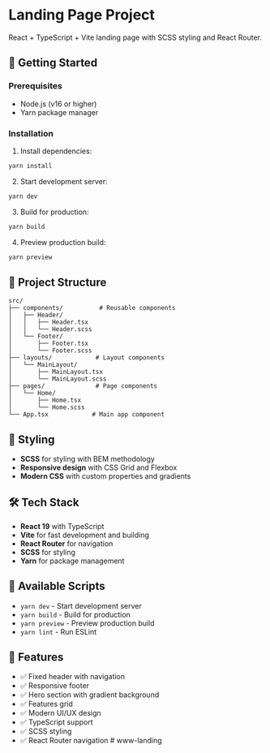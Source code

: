 # Landing Page Project

React + TypeScript + Vite landing page with SCSS styling and React Router.

## 🚀 Getting Started

### Prerequisites
- Node.js (v16 or higher)
- Yarn package manager

### Installation

1. Install dependencies:
```bash
yarn install
```

2. Start development server:
```bash
yarn dev
```

3. Build for production:
```bash
yarn build
```

4. Preview production build:
```bash
yarn preview
```

## 📁 Project Structure

```
src/
├── components/          # Reusable components
│   ├── Header/
│   │   ├── Header.tsx
│   │   └── Header.scss
│   └── Footer/
│       ├── Footer.tsx
│       └── Footer.scss
├── layouts/            # Layout components
│   └── MainLayout/
│       ├── MainLayout.tsx
│       └── MainLayout.scss
├── pages/              # Page components
│   └── Home/
│       ├── Home.tsx
│       └── Home.scss
└── App.tsx            # Main app component
```

## 🎨 Styling

- **SCSS** for styling with BEM methodology
- **Responsive design** with CSS Grid and Flexbox
- **Modern CSS** with custom properties and gradients

## 🛠️ Tech Stack

- **React 19** with TypeScript
- **Vite** for fast development and building
- **React Router** for navigation
- **SCSS** for styling
- **Yarn** for package management

## 📝 Available Scripts

- `yarn dev` - Start development server
- `yarn build` - Build for production
- `yarn preview` - Preview production build
- `yarn lint` - Run ESLint

## 🎯 Features

- ✅ Fixed header with navigation
- ✅ Responsive footer
- ✅ Hero section with gradient background
- ✅ Features grid
- ✅ Modern UI/UX design
- ✅ TypeScript support
- ✅ SCSS styling
- ✅ React Router navigation
#   w w w - l a n d i n g 
 
 
